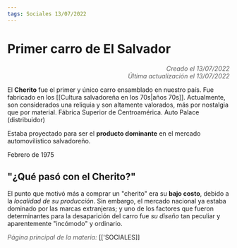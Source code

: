 ```yaml
---
tags: Sociales 13/07/2022
---
```


# Primer carro de El Salvador
<div style="text-align: right; opacity: 0.7; font-style: italic;">Creado el 13/07/2022</div>
<div style="text-align: right; opacity: 0.7; font-style: italic;">Última actualización el 13/07/2022</div>

El **Cherito** fue el primer y único carro ensamblado en nuestro país. Fue fabricado en los [[Cultura salvadoreña en los 70s|años 70s]]. Actualmente, son considerados una reliquia y son altamente valorados, más por nostalgia que por material. Fábrica Superior de Centroamérica. Auto Palace (distribuidor)

Estaba proyectado para ser el **producto dominante** en el mercado automovilístico salvadoreño.

Febrero de 1975

## "¿Qué pasó con el Cherito?"

El punto que motivó más a comprar un "cherito" era su **bajo costo**, debido a la *localidad de su producción*. Sin embargo, el mercado nacional ya estaba dominado por las marcas extranjeras; y uno de los factores que fueron determinantes para la desaparición del carro fue *su diseño* tan peculiar y aparentemente "incómodo" y ordinario.

<span style="opacity: 0.7; font-style: italic;">Página principal de la materia:</span> [['SOCIALES]]